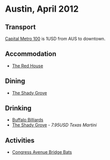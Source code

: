 # Austin, April 2012

## Transport

[Capital Metro 100](http://www.capmetro.org/riding/current_schedules/MAPS/RT100_SB.PDF) is 1USD from AUS to downtown.

## Accommodation

* [The Red House](http://socospaces.com/SoCo/redhouse.html)

## Dining

* [The Shady Grove](http://www.theshadygrove.com/)

## Drinking

* [Buffalo Billiards](http://www.buffalobilliards.com/)
* [The Shady Grove](http://www.theshadygrove.com/) - *7.95USD Texas Martini*

## Activities

* [Congress Avenue Bridge Bats](http://www.batcon.org/index.php/get-involved/visit-a-bat-location/congress-avenue-bridge/subcategory/51.html)
